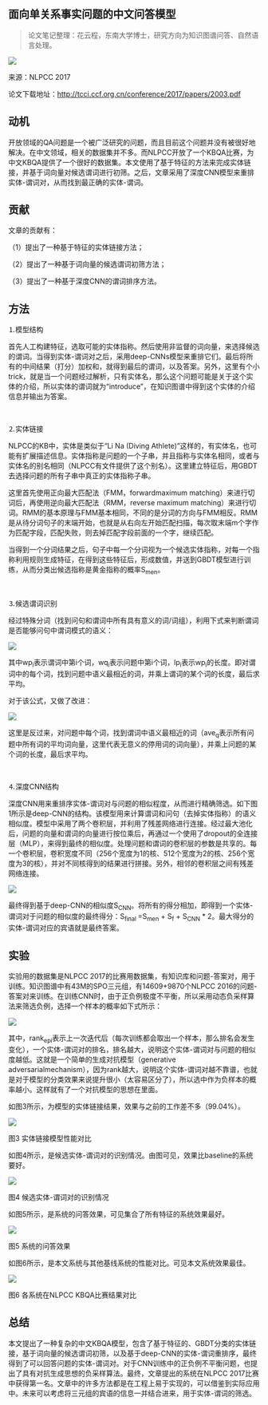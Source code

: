 
## 面向单关系事实问题的中文问答模型

> 论文笔记整理：花云程，东南大学博士，研究方向为知识图谱问答、自然语言处理。

![](img/面向单关系事实问题的中文问答模型.md_1.png)

来源：NLPCC 2017

论文下载地址：http://tcci.ccf.org.cn/conference/2017/papers/2003.pdf

## **动机**

开放领域的QA问题是一个被广泛研究的问题，而且目前这个问题并没有被很好地解决。在中文领域，相关的数据集并不多。而NLPCC开放了一个KBQA比赛，为中文KBQA提供了一个很好的数据集。本文使用了基于特征的方法来完成实体链接，并基于词向量对候选谓词进行初筛。之后，文章采用了深度CNN模型来重排实体-谓词对，从而找到最正确的实体-谓词。

## 

## **贡献**

文章的贡献有：

（1）提出了一种基于特征的实体链接方法；

（2）提出了一种基于词向量的候选谓词初筛方法；

（3）提出了一种基于深度CNN的谓词排序方法。

## 

## **方法**

⒈模型结构

首先人工构建特征，选取可能的实体指称。然后使用非监督的词向量，来选择候选的谓词。当得到实体-谓词对之后，采用deep-CNNs模型来重排它们。最后将所有的中间结果（打分）加权和，就得到最后的谓词，以及答案。另外，这里有个小trick，就是当一个问题经过解析，只有实体名，那么这个问题可能是关于这个实体的介绍，所以实体的谓词就为“introduce”，在知识图谱中得到这个实体的介绍信息并输出为答案。

 

⒉实体链接

NLPCC的KB中，实体是类似于“Li Na (Diving Athlete)”这样的，有实体名，也可能有扩展描述信息。实体指称是问题的一个子串，并且指称与实体名相同，或者与实体名的别名相同（NLPCC有文件提供了这个别名）。这里建立特征后，用GBDT去选择问题的所有子串中真正的实体指称子串。

这里首先使用正向最大匹配法（FMM，forwardmaximum matching）来进行切词后，再使用逆向最大匹配法（RMM，reverse maximum matching）来进行切词。RMM的基本原理与FMM基本相同，不同的是分词的方向与FMM相反。RMM是从待分词句子的末端开始，也就是从右向左开始匹配扫描，每次取末端m个字作为匹配字段，匹配失败，则去掉匹配字段前面的一个字，继续匹配。

当得到一个分词结果之后，句子中每一个分词视为一个候选实体指称，对每一个指称利用规则生成特征，在得到这些特征后，形成数值，并送到GBDT模型进行训练，从而分类出候选指称是黄金指称的概率S<sub>men</sub>。

 

⒊候选谓词识别

经过特殊分词（找到问句和谓词中所有具有意义的词/词组），利用下式来判断谓词是否能够问句中谓词模式的语义：

![](img/面向单关系事实问题的中文问答模型.md_2.png)

其中wp<sub>i</sub>表示谓词中第i个词，wq<sub>i</sub>表示问题中第i个词，lp<sub>i</sub>表示wp<sub>i</sub>的长度。即对谓词中的每个词，找到问题中语义最相近的词，并乘上谓词的某个词的长度，最后求平均。

对于该公式，又做了改进：

![](img/面向单关系事实问题的中文问答模型.md_3.png)

这里是反过来，对问题中每个词，找到谓词中语义最相近的词（ave<sub>q</sub>表示所有问题中所有词的平均词向量，这里代表无意义的停用词的词向量），并乘上问题的某个词的长度，最后求平均。

 

⒋深度CNN结构

深度CNN用来重排序实体-谓词对与问题的相似程度，从而进行精确筛选。如下图1所示是deep-CNN的结构。该模型用来计算谓词和问句（去掉实体指称）的语义相似度。模型中采用了两个卷积层，并利用了残差网络进行连接。经过最大池化后，问题的向量和谓词的向量进行按位乘后，再通过一个使用了dropout的全连接层（MLP），来得到最终的相似度。处理问题和谓词的卷积层的参数是共享的。每一个卷积层，卷积宽度不同（256个宽度为1的核、512个宽度为2的核、256个宽度为3的核），并对不同核得到的结果进行拼接。另外，相邻的卷积层之间有残差网络连接。

![](img/面向单关系事实问题的中文问答模型.md_4.png)

最终得到基于deep-CNN的相似度S<sub>CNN</sub>。将所有的得分相加，即得到一个实体-谓词对于问题的相似度的最终得分：S<sub>final </sub>=S<sub>men</sub> + S<sub>f</sub> + S<sub>CNN</sub> * 2。最大得分的实体-谓词对应的宾语就是最终答案。

## 

## **实验**

实验用的数据集是NLPCC 2017的比赛用数据集，有知识库和问题-答案对，用于训练。知识图谱中有43M的SPO三元组，有14609+9870个NLPCC 2016的问题-答案对来训练。在训练CNN时，由于正负例极度不平衡，所以采用动态负采样算法来筛选负例，选择一个样本的概率如下式所示：

![](img/面向单关系事实问题的中文问答模型.md_5.png)

其中，rank<sub>epi</sub>表示上一次迭代后（每次训练都会取出一个样本，那么排名会发生变化），一个实体-谓词对的排名，排名越大，说明这个实体-谓词对与问题的相似度越低。这就是一个简单的生成对抗模型（generative adversarialmechanism），因为rank越大，说明这个实体-谓词对越不靠谱，也就是对于模型的分类效果来说提升很小（太容易区分了），所以选中作为负样本的概率越小。这样就有了一个对抗模型的思想在里面。

如图3所示，为模型的实体链接结果，效果与之前的工作差不多（99.04%）。

![](img/面向单关系事实问题的中文问答模型.md_6.png)

图3 实体链接模型性能对比

如图4所示，是候选实体-谓词对的识别情况。由图可见，效果比baseline的系统要好。



![](img/面向单关系事实问题的中文问答模型.md_7.png)

图4 候选实体-谓词对的识别情况

如图5所示，是系统的问答效果，可见集合了所有特征的系统效果最好。

![](img/面向单关系事实问题的中文问答模型.md_8.png)

图5 系统的问答效果

如图6所示，是本文系统与其他基线系统的性能对比。可见本文系统效果最佳。

![](img/面向单关系事实问题的中文问答模型.md_9.png)

图6 各系统在NLPCC KBQA比赛结果对比

## **总结**

本文提出了一种复杂的中文KBQA模型，包含了基于特征的、GBDT分类的实体链接，基于词向量的候选谓词初筛，以及基于deep-CNN的实体-谓词重排序，最终得到了可以回答问题的实体-谓词对。对于CNN训练中的正负例不平衡问题，也提出了具有对抗生成思想的负采样算法。最终，文章提出的系统在NLPCC 2017比赛中获得第一名。文章中的许多方法都是在工程上易于实现的，可以借鉴到实际应用中。未来可以考虑将三元组的宾语的信息一并结合进来，用于实体-谓词的筛选。



